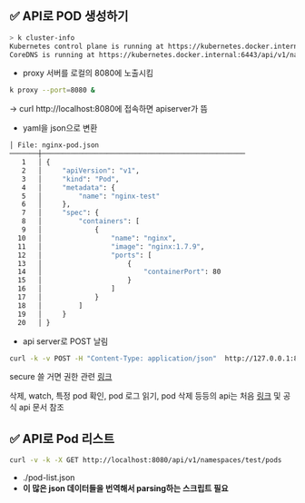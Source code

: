## ✅ API로 POD 생성하기

```bash
> k cluster-info
Kubernetes control plane is running at https://kubernetes.docker.internal:6443
CoreDNS is running at https://kubernetes.docker.internal:6443/api/v1/namespaces/kube-system/services/kube-dns:dns/proxy
```

- proxy 서버를 로컬의 8080에 노출시킴

```bash
k proxy --port=8080 &
```

→ curl http://localhost:8080에 접속하면 apiserver가 뜸

- yaml을 json으로 변환

```bash
│ File: nginx-pod.json
───────┼──────────────────────────────────────────────────
   1   │ {
   2   │     "apiVersion": "v1",
   3   │     "kind": "Pod",
   4   │     "metadata": {
   5   │         "name": "nginx-test"
   6   │     },
   7   │     "spec": {
   8   │         "containers": [
   9   │             {
  10   │                 "name": "nginx",
  11   │                 "image": "nginx:1.7.9",
  12   │                 "ports": [
  13   │                     {
  14   │                         "containerPort": 80
  15   │                     }
  16   │                 ]
  17   │             }
  18   │         ]
  19   │     }
  20   │ }
```

- api server로 POST 날림

```bash
curl -k -v POST -H "Content-Type: application/json"  http://127.0.0.1:8080/api/v1/namespaces/test/pods -d@nginx-pod.json
```

secure 쓸 거면 권한 관련 [링크](https://coffeewhale.com/apiserver)

삭제, watch, 특정 pod 확인, pod 로그 읽기, pod 삭제 등등의 api는 처음 [링크](https://coffeewhale.com/apiserver) 및 공식 api 문서 참조

## ✅ API로 Pod 리스트

```bash
curl -v -k -X GET http://localhost:8080/api/v1/namespaces/test/pods
```

- ./pod-list.json
- **이 많은 json 데이터들을 번역해서 parsing하는 스크립트 필요**
